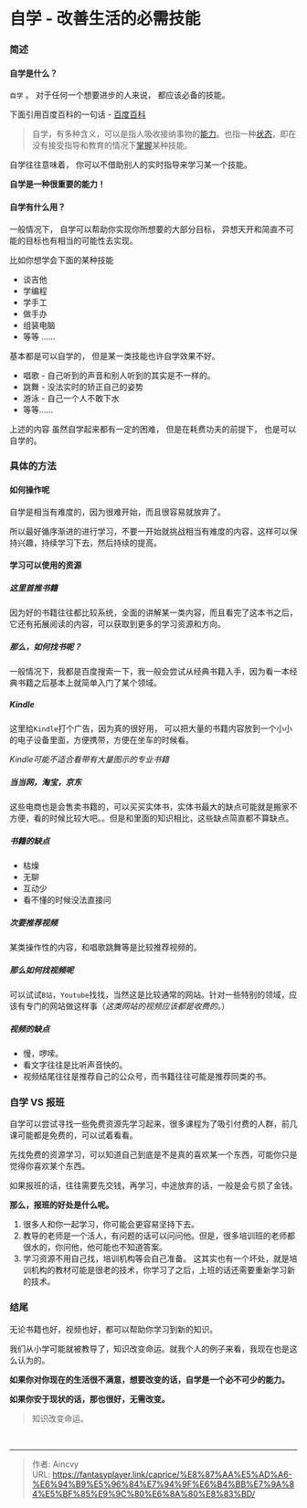 # 自学 - 改善生活的必需技能


### 简述

#### 自学是什么？

`自学` 。 对于任何一个想要进步的人来说， 都应该必备的技能。 

下面引用百度百科的一句话    -  [百度百科](https://baike.baidu.com/item/%E8%87%AA%E5%AD%A6/5704648?fr=aladdin)

> 自学，有多种含义，可以是指人吸收接纳事物的[能力](https://baike.baidu.com/item/能力/33045)。也指一种[状态](https://baike.baidu.com/item/状态/33204)，即在没有接受指导和教育的情况下[掌握](https://baike.baidu.com/item/掌握/27512)某种技能。

自学往往意味着， 你可以不借助别人的实时指导来学习某一个技能。

**自学是一种很重要的能力！**

#### 自学有什么用？

一般情况下， 自学可以帮助你实现你所想要的大部分目标， 异想天开和简直不可能的目标也有相当的可能性去实现。

比如你想学会下面的某种技能

- 谈吉他
- 学编程
- 学手工
- 做手办
- 组装电脑
- 等等 ……

基本都是可以自学的，  但是某一类技能也许自学效果不好。

- 唱歌  - 自己听到的声音和别人听到的其实是不一样的。
- 跳舞  - 没法实时的矫正自己的姿势
- 游泳  - 自己一个人不敢下水
- 等等……

上述的内容  虽然自学起来都有一定的困难， 但是在耗费功夫的前提下， 也是可以自学的。

### 具体的方法

#### 如何操作呢

自学是相当有难度的，因为很难开始，而且很容易就放弃了。

所以最好循序渐进的进行学习，不要一开始就挑战相当有难度的内容，这样可以保持兴趣，持续学习下去，然后持续的提高。

#### 学习可以使用的资源

##### 这里首推书籍

因为好的书籍往往都比较系统，全面的讲解某一类内容，而且看完了这本书之后，它还有拓展阅读的内容，可以获取到更多的学习资源和方向。

##### 那么，如何找书呢？

一般情况下，我都是百度搜索一下，我一般会尝试从经典书籍入手，因为看一本经典书籍之后基本上就简单入门了某个领域。

##### Kindle

这里给`Kindle`打个广告，因为真的很好用， 可以把大量的书籍内容放到一个小小的电子设备里面，方便携带，方便在坐车的时候看。

*Kindle可能不适合看带有大量图示的专业书籍*

##### 当当网，淘宝，京东

这些电商也是会售卖书籍的，可以买买实体书，实体书最大的缺点可能就是搬家不方便，看的时候比较大吧。。但是和里面的知识相比，这些缺点简直都不算缺点。

##### 书籍的缺点

- 枯燥
- 无聊
- 互动少
- 看不懂的时候没法直接问



##### 次要推荐视频

某类操作性的内容，和唱歌跳舞等是比较推荐视频的。

##### 那么如何找视频呢

可以试试`B站`，`Youtube`找找，当然这是比较通常的网站。针对一些特别的领域，应该有专门的网站做这样事（*这类网站的视频应该都是收费的。*）

##### 视频的缺点

- 慢，啰嗦。
- 看文字往往是比听声音快的。
- 视频结尾往往是推荐自己的公众号，而书籍往往可能是推荐同类的书。

### 自学 VS 报班

自学可以尝试寻找一些免费资源先学习起来，很多课程为了吸引付费的人群，前几课可能都是免费的，可以试着看看。

先找免费的资源学习，可以知道自己到底是不是真的喜欢某一个东西，可能你只是觉得你喜欢某个东西。

如果报班的话，往往需要先交钱，再学习，中途放弃的话，一般是会亏损了金钱。

**那么，报班的好处是什么呢。**

1. 很多人和你一起学习，你可能会更容易坚持下去。
2. 教导的老师是一个活人，有问题的话可以问问他。但是，很多培训班的老师都很水的，你问他，他可能也不知道答案。
3. 学习资源不用自己找，培训机构等会自己准备。 这其实也有一个坏处，就是培训机构的教材可能是很老的技术，你学习了之后，上班的话还需要重新学习新的技术。



### 结尾

无论书籍也好，视频也好，都可以帮助你学习到新的知识。

我们从小学可能就被教导了，知识改变命运。就我个人的例子来看，我现在也是这么认为的。

**如果你对你现在的生活很不满意，想要改变的话，自学是一个必不可少的能力。**

**如果你安于现状的话，那也很好，无需改变。**



> 知识改变命运。









​                   


---

> 作者: Aincvy  
> URL: https://fantasyplayer.link/caprice/%E8%87%AA%E5%AD%A6-%E6%94%B9%E5%96%84%E7%94%9F%E6%B4%BB%E7%9A%84%E5%BF%85%E9%9C%80%E6%8A%80%E8%83%BD/  

